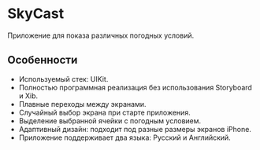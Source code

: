 # SkyCast

Приложение для показа различных погодных условий.

## Особенности
- Используемый стек: UIKit.
- Полностью программная реализация без использования Storyboard и Xib.
- Плавные переходы между экранами.
- Случайный выбор экрана при старте приложения.
- Выделение выбранной ячейки с погодным условием.
- Адаптивный дизайн: подходит под разные размеры экранов iPhone.
- Приложение поддерживает два языка: Русский и Английский.



